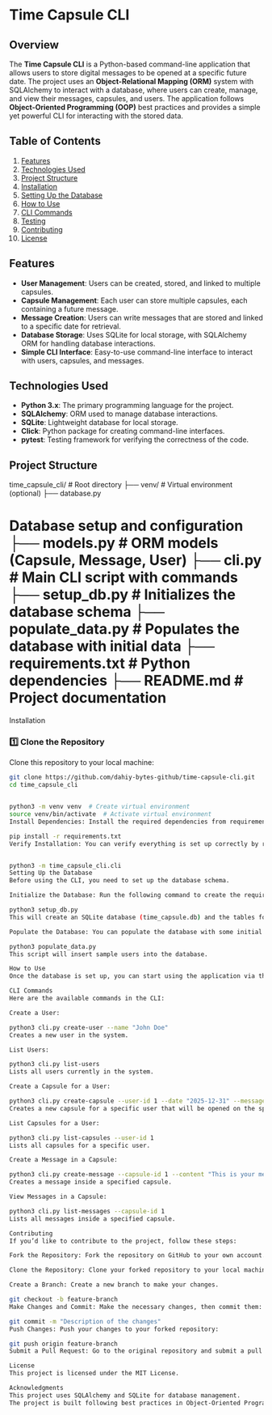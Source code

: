 # Time Capsule CLI

## Overview
The **Time Capsule CLI** is a Python-based command-line application that allows users to store digital messages to be opened at a specific future date. The project uses an **Object-Relational Mapping (ORM)** system with SQLAlchemy to interact with a database, where users can create, manage, and view their messages, capsules, and users. The application follows **Object-Oriented Programming (OOP)** best practices and provides a simple yet powerful CLI for interacting with the stored data.

## Table of Contents
1. [Features](#features)
2. [Technologies Used](#technologies-used)
3. [Project Structure](#project-structure)
4. [Installation](#installation)
5. [Setting Up the Database](#setting-up-the-database)
6. [How to Use](#how-to-use)
7. [CLI Commands](#cli-commands)
8. [Testing](#testing)
9. [Contributing](#contributing)
10. [License](#license)

## Features
- **User Management**: Users can be created, stored, and linked to multiple capsules.
- **Capsule Management**: Each user can store multiple capsules, each containing a future message.
- **Message Creation**: Users can write messages that are stored and linked to a specific date for retrieval.
- **Database Storage**: Uses SQLite for local storage, with SQLAlchemy ORM for handling database interactions.
- **Simple CLI Interface**: Easy-to-use command-line interface to interact with users, capsules, and messages.

## Technologies Used
- **Python 3.x**: The primary programming language for the project.
- **SQLAlchemy**: ORM used to manage database interactions.
- **SQLite**: Lightweight database for local storage.
- **Click**: Python package for creating command-line interfaces.
- **pytest**: Testing framework for verifying the correctness of the code.

## Project Structure
time_capsule_cli/ # Root directory ├── venv/ # Virtual environment (optional) ├── database.py 
# Database setup and configuration ├── models.py # ORM models (Capsule, Message, User) ├── cli.py # Main CLI script with commands ├── setup_db.py # Initializes the database schema ├── populate_data.py # Populates the database with initial data ├── requirements.txt # Python dependencies ├── README.md # Project documentation


 Installation  

### **1️⃣ Clone the Repository**  
Clone this repository to your local machine:  

```bash
git clone https://github.com/dahiy-bytes-github/time-capsule-cli.git
cd time_capsule_cli


python3 -m venv venv  # Create virtual environment
source venv/bin/activate  # Activate virtual environment
Install Dependencies: Install the required dependencies from requirements.txt:

pip install -r requirements.txt
Verify Installation: You can verify everything is set up correctly by running the following:


python3 -m time_capsule_cli.cli
Setting Up the Database
Before using the CLI, you need to set up the database schema.

Initialize the Database: Run the following command to create the required tables in the database:

python3 setup_db.py
This will create an SQLite database (time_capsule.db) and the tables for Users, Capsules, and Messages.

Populate the Database: You can populate the database with some initial data using:

python3 populate_data.py
This script will insert sample users into the database.

How to Use
Once the database is set up, you can start using the application via the command line. The main interface is built using Click, which provides commands to manage users, capsules, and messages.

CLI Commands
Here are the available commands in the CLI:

Create a User:

python3 cli.py create-user --name "John Doe"
Creates a new user in the system.

List Users:

python3 cli.py list-users
Lists all users currently in the system.

Create a Capsule for a User:

python3 cli.py create-capsule --user-id 1 --date "2025-12-31" --message "Open this in one year."
Creates a new capsule for a specific user that will be opened on the specified date.

List Capsules for a User:

python3 cli.py list-capsules --user-id 1
Lists all capsules for a specific user.

Create a Message in a Capsule:

python3 cli.py create-message --capsule-id 1 --content "This is your message."
Creates a message inside a specified capsule.

View Messages in a Capsule:

python3 cli.py list-messages --capsule-id 1
Lists all messages inside a specified capsule.

Contributing
If you’d like to contribute to the project, follow these steps:

Fork the Repository: Fork the repository on GitHub to your own account.

Clone the Repository: Clone your forked repository to your local machine.

Create a Branch: Create a new branch to make your changes.

git checkout -b feature-branch
Make Changes and Commit: Make the necessary changes, then commit them:

git commit -m "Description of the changes"
Push Changes: Push your changes to your forked repository:

git push origin feature-branch
Submit a Pull Request: Go to the original repository and submit a pull request for review.

License
This project is licensed under the MIT License.

Acknowledgments
This project uses SQLAlchemy and SQLite for database management.
The project is built following best practices in Object-Oriented Programming (OOP) in Python.
